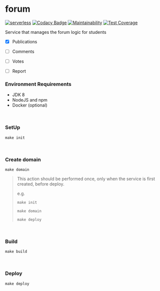 # forum
[![serverless](http://public.serverless.com/badges/v3.svg)](http://www.serverless.com)
[![Codacy Badge](https://app.codacy.com/project/badge/Grade/a5e6365423374eeebaaa964692c31fc0)](https://www.codacy.com/gh/uvsy-aws-backend/forum/dashboard?utm_source=github.com&amp;utm_medium=referral&amp;utm_content=uvsy-aws-backend/forum&amp;utm_campaign=Badge_Grade)
[![Maintainability](https://api.codeclimate.com/v1/badges/23532c50021561b99426/maintainability)](https://codeclimate.com/github/uvsy-aws-backend/forum/maintainability)
[![Test Coverage](https://api.codeclimate.com/v1/badges/23532c50021561b99426/test_coverage)](https://codeclimate.com/github/uvsy-aws-backend/forum/test_coverage)

Service that manages the forum logic for students

- [x] Publications
- [ ] Comments
- [ ] Votes
- [ ] Report


### Environment Requirements

- JDK 8
- NodeJS and npm
- Docker (optional)

&nbsp;
### SetUp

    make init

&nbsp;
### Create domain

    make domain

> This action should be performed once, only when the service is first created, before deploy.
>
> e.g.
>
> `make init`
>
> `make domain`
>
> `make deploy`

&nbsp;
### Build

    make build

&nbsp;
### Deploy

    make deploy
